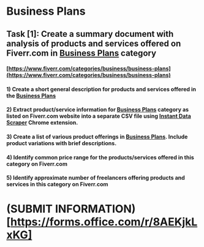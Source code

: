 # Business Plans
## Task [1]: Create a summary document with analysis of products and services offered on Fiverr.com in [Business Plans](https://www.fiverr.com/categories/business/business-plans) category
#### [https://www.fiverr.com/categories/business/business-plans](https://www.fiverr.com/categories/business/business-plans)
#### 1) Create a short general description for products and services offered in the [Business Plans](https://www.fiverr.com/categories/business/business-plans)
#### 2) Extract product/service information for [Business Plans](https://www.fiverr.com/categories/business/business-plans) category as listed on Fiverr.com website into a separate CSV file using [Instant Data Scraper](https://chrome.google.com/webstore/detail/instant-data-scraper/ofaokhiedipichpaobibbnahnkdoiiah) Chrome extension.
#### 3) Create a list of various product offerings in [Business Plans](https://www.fiverr.com/categories/business/business-plans). Include product variations with brief descriptions.
#### 4) Identify common price range for the products/services offered in this category on Fiverr.com
#### 5) Identify approximate number of freelancers offering products and services in this category on Fiverr.com

# (SUBMIT INFORMATION)[https://forms.office.com/r/8AEKjkLxKG]
